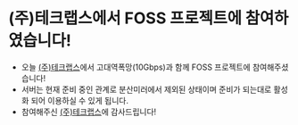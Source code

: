 # (주)테크랩스에서 FOSS 프로젝트에 참여하였습니다!
- 오늘 <a href="https://www.techlabs.co.kr/">(주)테크랩스</a>에서 고대역폭망(10Gbps)과 함께 FOSS 프로젝트에 참여해주셨습니다!
- 서버는 현재 준비 중인 관계로 분산미러에서 제외된 상태이며 준비가 되는대로 활성화 되어 이용하실 수 있게 됩니다.
- 참여해주신 <a href="https://www.techlabs.co.kr/">(주)테크랩스</a>에 감사드립니다!